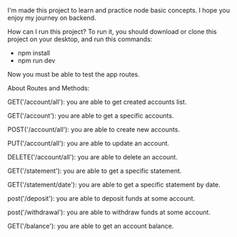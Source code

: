 I'm made this project to learn and practice node basic concepts.
I hope you enjoy my journey on backend.

How can I run this project?
To run it, you should download or clone this project on your desktop, and run this commands:

- npm install
- npm run dev

Now you must be able to test the app routes.

About Routes and Methods:

GET('/account/all'): you are able to get created accounts list.

GET('/account'): you are able to get a specific accounts.

POST('/account/all'): you are able to create new accounts.

PUT('/account/all'): you are able to update an account.

DELETE('/account/all'): you are able to delete an account.

GET('/statement'): you are able to get a specific statement.

GET('/statement/date'): you are able to get a specific statement by date.

post('/deposit'): you are able to deposit funds at some account.

post('/withdrawal'): you are able to withdraw funds at some account.

GET('/balance'): you are able to get an account balance.
